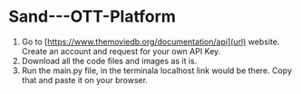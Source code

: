 # Sand---OTT-Platform

1. Go to [https://www.themoviedb.org/documentation/api](url) website. Create an account and request for your own API Key.
2. Download all the code files and images as it is.
3. Run the main.py file, in the terminala localhost link would be there. Copy that and paste it on your browser.
